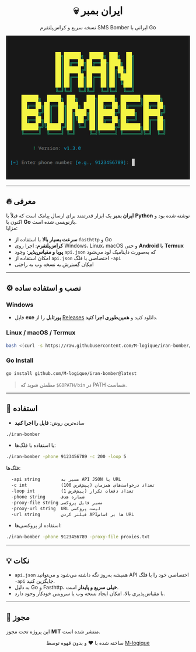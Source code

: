 <div align="center">
  <h1>💀 ایران بمبر</h1>
  <p>نسخه سریع و کراس‌پلتفرم SMS Bomber ایرانی با Go</p>
  <img src=".github/assets/screenshot.png" alt="Screenshot" href="https://github.com/M-logique/iran-bomber">
</div>

---

## 🔥 معرفی

**ایران بمبر** یک ابزار قدرتمند برای ارسال پیامک است که قبلاً با **Python** نوشته شده بود و اکنون با **Go** بازنویسی شده است.  
مزایا:

- **سرعت بسیار بالا** با استفاده از `fasthttp` و Go
- **کراس‌پلتفرم**: اجرا روی Windows، Linux، macOS و حتی **Android** با **Termux**
- **پویا و مقیاس‌پذیر**: وجود `api.json` که به‌صورت داینامیک لود می‌شود
- امکان استفاده از `api.json` اختصاصی با فلگ `-api`
- امکان گسترش به نسخه وب به راحتی

---

## ⚙️ نصب و استفاده ساده

### Windows
- فایل **exe پورتابل** را از [Releases](https://github.com/M-logique/iran-bomber/releases) دانلود کنید و **همین‌طوری اجرا کنید**.

### Linux / macOS / Termux
```bash
bash <(curl -s https://raw.githubusercontent.com/M-logique/iran-bomber/master/install.sh)
````

### Go Install

```bash
go install github.com/M-logique/iran-bomber@latest
```

> مطمئن شوید که `$GOPATH/bin` در PATH شماست.

---

## 📝 استفاده

* ساده‌ترین روش: **فایل را اجرا کنید**

```bash
./iran-bomber
```

* یا استفاده با فلگ‌ها:

```bash
./iran-bomber -phone 9123456789 -c 200 -loop 5
```

فلگ‌ها:

```text
  -api string        مسیر به API JSON یا URL
  -c int             تعداد درخواست‌های همزمان (پیش‌فرض 100)
  -loop int          تعداد دفعات تکرار (پیش‌فرض 1)
  -phone string      شماره هدف
  -proxy-file string مسیر فایل پروکسی
  -proxy-url string  URL لیست پروکسی
  -url string        فیلتر کردن APIها بر اساس URL
```

* استفاده از پروکسی‌ها:

```bash
./iran-bomber -phone 9123456789 -proxy-file proxies.txt
```

---

## 💡 نکات

* `api.json` همیشه به‌روز نگه داشته می‌شود و می‌توانید API اختصاصی خود را با فلگ `-api` جایگزین کنید.
* به دلیل Go و Fasthttp، **خیلی سریع و پایدار** است.
* با مقیاس‌پذیری بالا، امکان ایجاد نسخه وب یا سرویس خودکار وجود دارد.

---

## 📜 مجوز

این پروژه تحت مجوز **MIT** منتشر شده است.

<div align="center">
  ساخته شده با ❤️ و بدون قهوه توسط <a href="https://github.com/M-logique">M-logique</a>
</div>